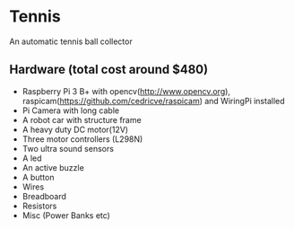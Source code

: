 # Tennis
An automatic tennis ball collector

## Hardware (total cost around $480)
* Raspberry Pi 3 B+ with opencv(http://www.opencv.org), raspicam(https://github.com/cedricve/raspicam) and WiringPi installed
* Pi Camera with long cable
* A robot car with structure frame
* A heavy duty DC motor(12V)
* Three motor controllers (L298N)
* Two ultra sound sensors
* A led
* An active buzzle
* A button
* Wires
* Breadboard
* Resistors
* Misc (Power Banks etc)
